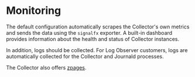 # Monitoring

The default configuration automatically scrapes the Collector's own metrics and
sends the data using the `signalfx` exporter. A built-in dashboard provides
information about the health and status of Collector instances.

In addition, logs should be collected. For Log Observer customers, logs are
automatically collected for the Collector and Journald processes.

The Collector also offers
[zpages](https://github.com/open-telemetry/opentelemetry-collector/blob/main/docs/troubleshooting.md#zpages).
